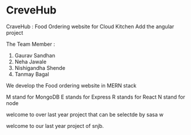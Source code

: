 # CreveHub
CraveHub : Food Ordering website for Cloud Kitchen
Add the angular project

The Team Member :
1. Gaurav Sandhan
2. Neha Jawale
3. Nishigandha Shende
4. Tanmay Bagal

We develop the Food ordering website in MERN stack 

M stand for MongoDB
E stands for Express
R stands for React
N stand for node

welcome to over  last year project 
that can be selectde by sasa 
w

welcome to our last year project of snjb.